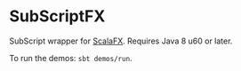 # SubScriptFX

SubScript wrapper for [ScalaFX](https://github.com/scalafx/scalafx). Requires Java 8 u60 or later.

To run the demos: `sbt demos/run`.